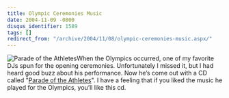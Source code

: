 ```yaml
---
title: Olympic Ceremonies Music
date: 2004-11-09 -0800
disqus_identifier: 1589
tags: []
redirect_from: "/archive/2004/11/08/olympic-ceremonies-music.aspx/"
---
```


![Parade of the
Athletes](https://haacked.com/images/ParadeOfTheAthletes.jpg)When the
Olympics occurred, one of my favorite DJs spun for the opening
ceremonies. Unfortunately I missed it, but I had heard good buzz about
his performance. Now he’s come out with a CD called "[Parade of the
Athletes](http://www.amazon.com/exec/obidos/tg/detail/-/B000641ZKO/ref=pe_al_s_e9/002-3789674-5155237?v=glance&s=music#product-details "Parade of The Athletes")".
I have a feeling that if you liked the music he played for the Olympics,
you’ll like this cd.

